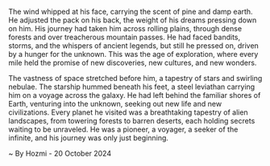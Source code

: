 
The wind whipped at his face, carrying the scent of pine and damp earth. He adjusted the pack on his back, the weight of his dreams pressing down on him. His journey had taken him across rolling plains, through dense forests and over treacherous mountain passes. He had faced bandits, storms, and the whispers of ancient legends, but still he pressed on, driven by a hunger for the unknown. This was the age of exploration, where every mile held the promise of new discoveries, new cultures, and new wonders.

The vastness of space stretched before him, a tapestry of stars and swirling nebulae. The starship hummed beneath his feet, a steel leviathan carrying him on a voyage across the galaxy. He had left behind the familiar shores of Earth, venturing into the unknown, seeking out new life and new civilizations. Every planet he visited was a breathtaking tapestry of alien landscapes, from towering forests to barren deserts, each holding secrets waiting to be unraveled. He was a pioneer, a voyager, a seeker of the infinite, and his journey was only just beginning. 

~ By Hozmi - 20 October 2024
